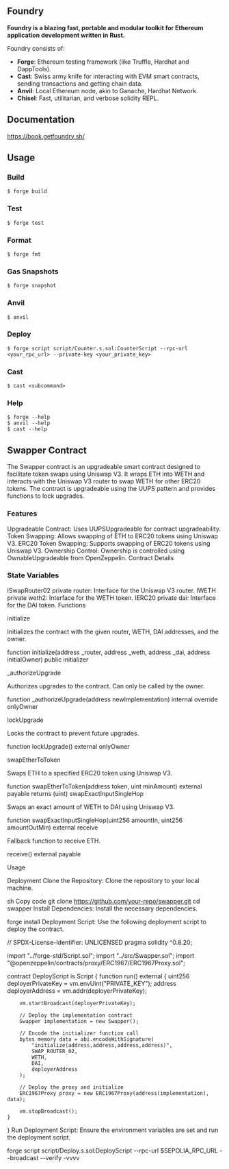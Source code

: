 ## Foundry

**Foundry is a blazing fast, portable and modular toolkit for Ethereum application development written in Rust.**

Foundry consists of:

-   **Forge**: Ethereum testing framework (like Truffle, Hardhat and DappTools).
-   **Cast**: Swiss army knife for interacting with EVM smart contracts, sending transactions and getting chain data.
-   **Anvil**: Local Ethereum node, akin to Ganache, Hardhat Network.
-   **Chisel**: Fast, utilitarian, and verbose solidity REPL.

## Documentation

https://book.getfoundry.sh/

## Usage

### Build

```shell
$ forge build
```

### Test

```shell
$ forge test
```

### Format

```shell
$ forge fmt
```

### Gas Snapshots

```shell
$ forge snapshot
```

### Anvil

```shell
$ anvil
```

### Deploy

```shell
$ forge script script/Counter.s.sol:CounterScript --rpc-url <your_rpc_url> --private-key <your_private_key>
```

### Cast

```shell
$ cast <subcommand>
```

### Help

```shell
$ forge --help
$ anvil --help
$ cast --help
```

## Swapper Contract

The Swapper contract is an upgradeable smart contract designed to facilitate token swaps using Uniswap V3. It wraps ETH into WETH and interacts with the Uniswap V3 router to swap WETH for other ERC20 tokens. The contract is upgradeable using the UUPS pattern and provides functions to lock upgrades.

### Features

Upgradeable Contract: Uses UUPSUpgradeable for contract upgradeability.
Token Swapping: Allows swapping of ETH to ERC20 tokens using Uniswap V3.
ERC20 Token Swapping: Supports swapping of ERC20 tokens using Uniswap V3.
Ownership Control: Ownership is controlled using OwnableUpgradeable from OpenZeppelin.
Contract Details

### State Variables
ISwapRouter02 private router: Interface for the Uniswap V3 router.
IWETH private weth2: Interface for the WETH token.
IERC20 private dai: Interface for the DAI token.
Functions

initialize

Initializes the contract with the given router, WETH, DAI addresses, and the owner.


function initialize(address _router, address _weth, address _dai, address initialOwner) public initializer

_authorizeUpgrade

Authorizes upgrades to the contract. Can only be called by the owner.


function _authorizeUpgrade(address newImplementation) internal override onlyOwner

lockUpgrade

Locks the contract to prevent future upgrades.


function lockUpgrade() external onlyOwner

swapEtherToToken

Swaps ETH to a specified ERC20 token using Uniswap V3.


function swapEtherToToken(address token, uint minAmount) external payable returns (uint)
swapExactInputSingleHop

Swaps an exact amount of WETH to DAI using Uniswap V3.


function swapExactInputSingleHop(uint256 amountIn, uint256 amountOutMin) external
receive

Fallback function to receive ETH.

receive() external payable

Usage

Deployment
Clone the Repository: Clone the repository to your local machine.

sh
Copy code
git clone https://github.com/your-repo/swapper.git
cd swapper
Install Dependencies: Install the necessary dependencies.


forge install
Deployment Script: Use the following deployment script to deploy the contract.


// SPDX-License-Identifier: UNLICENSED
pragma solidity ^0.8.20;

import "../forge-std/Script.sol";
import "../src/Swapper.sol";
import "@openzeppelin/contracts/proxy/ERC1967/ERC1967Proxy.sol";

contract DeployScript is Script {
    function run() external {
        uint256 deployerPrivateKey = vm.envUint("PRIVATE_KEY");
        address deployerAddress = vm.addr(deployerPrivateKey);

        vm.startBroadcast(deployerPrivateKey);

        // Deploy the implementation contract
        Swapper implementation = new Swapper();

        // Encode the initializer function call
        bytes memory data = abi.encodeWithSignature(
            "initialize(address,address,address,address)", 
            SWAP_ROUTER_02, 
            WETH, 
            DAI, 
            deployerAddress
        );

        // Deploy the proxy and initialize
        ERC1967Proxy proxy = new ERC1967Proxy(address(implementation), data);

        vm.stopBroadcast();
    }
}
Run Deployment Script: Ensure the environment variables are set and run the deployment script.

forge script script/Deploy.s.sol:DeployScript --rpc-url $SEPOLIA_RPC_URL --broadcast --verify -vvvv
